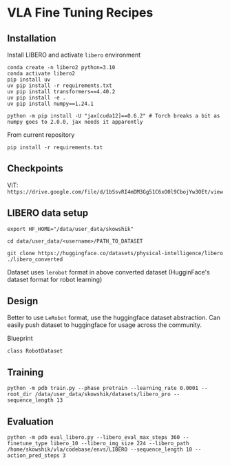 # VLA Fine Tuning Recipes

## Installation

Install LIBERO and activate `libero` environment

```
conda create -n libero2 python=3.10
conda activate libero2
pip install uv
uv pip install -r requirements.txt
uv pip install transformers==4.40.2
uv pip install -e .
uv pip install numpy==1.24.1

python -m pip install -U "jax[cuda12]==0.6.2" # Torch breaks a bit as numpy goes to 2.0.0, jax needs it apparently
```

From current repository
```
pip install -r requirements.txt
```

## Checkpoints

ViT: `https://drive.google.com/file/d/1bSsvRI4mDM3Gg51C6xO0l9CbojYw3OEt/view`

## LIBERO data setup

`export HF_HOME="/data/user_data/skowshik"`

`cd data/user_data/<username>/PATH_TO_DATASET`

`git clone https://huggingface.co/datasets/physical-intelligence/libero  ./libero_converted`

Dataset uses `lerobot` format in above converted dataset (HugginFace's dataset format for robot learning)

## Design

Better to use `LeRobot` format, use the huggingface dataset abstraction. Can easily push dataset to huggingface for usage across the community.


Blueprint

```
class RobotDataset
```

## Training

```
python -m pdb train.py --phase pretrain --learning_rate 0.0001 --root_dir /data/user_data/skowshik/datasets/libero_pro --sequence_length 13
```

## Evaluation

```
python -m pdb eval_libero.py --libero_eval_max_steps 360 --finetune_type libero_10 --libero_img_size 224 --libero_path /home/skowshik/vla/codebase/envs/LIBERO --sequence_length 10 --action_pred_steps 3
```